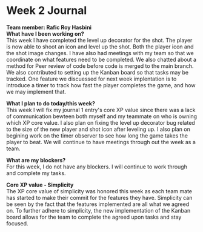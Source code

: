 # Week 2 Journal
<b>Team member: Rafic Roy Hasbini</b>
<br>
<b>What have I been working on?</b>
<br>
This week I have completed the level up decorator for the shot. The player is now able to shoot an icon and level up the shot. Both the player icon and the shot image changes. I have also had meetings with my team so that we coordinate on what features need to be completed. We also chatted about a method for Peer review of code before code is merged to the main branch. We also contributed to setting up the Kanban board so that tasks may be tracked. One feature we discuessed for next week implentation is to introduce a timer to track how fast the player completes the game, and how we may implement that.

<b>What I plan to do today/this week?</b>
<br>
This week I will fix my journal 1 entry's core XP value since there was a lack of communication bewteen both myself and my teammate on who is owning which XP core value. I also plan on fixing the level up decorator bug related to the size of the new player and shot icon after leveling up. I also plan on begining work on the timer observer to see how long the game takes the player to beat. We will continue to have meetings through out the week as a team.

<b>What are my blockers?</b>
<br>
For this week, I do not have any blockers. I will continue to work through and complete my tasks.

<b>Core XP value - Simplicity</b>
<br>
The XP core value of simplicity was honored this week as each team mate has started to make their commit for the features they have. Simplicity can be seen by the fact that the features implemented are all what we agreed on. To further adhere to simplicity, the new implementation of the Kanban board allows for the team to complete the agreed upon tasks and stay focused. 
